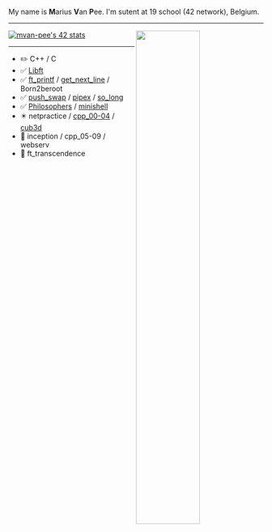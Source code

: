 My name is **M**arius **V**an **P**ee. I'm sutent at 19 school (42 network), Belgium.

<hr>

<picture>
    <source media="(prefers-color-scheme: dark)" srcset="https://github-readme-stats-ouuan.vercel.app/api?username=MVPee&theme=dark&show_icons=true">
    <img align="right" width="50%" src="https://github-readme-stats-ouuan.vercel.app/api?username=MVPee&show_icons=true">
</picture>

[![mvan-pee's 42 stats](https://badge.mediaplus.ma/starryblue/mvan-pee?1337Badge=off&UM6P=off)](https://github.com/oakoudad/badge42)

<hr>

-    :pencil2: C++ / C
-    ✅ [Libft](https://github.com/MVPee/42-Libft)
-    ✅ [ft_printf](https://github.com/MVPee/42-Ft_printf) / [get_next_line](https://github.com/MVPee/42-Get-next-line) / Born2beroot
-    ✅ [push_swap](https://github.com/MVPee/42-Push-swap) / [pipex](https://github.com/MVPee/42-Pipex) / [so_long](https://github.com/MVPee/42-So_long)
-    ✅ [Philosophers](https://github.com/MVPee/42-Philosophers) / [minishell](https://github.com/MVPee/42-minishell)
-    ✴️ netpractice / [cpp_00-04](https://github.com/MVPee/42-CPP) / [cub3d](https://github.com/MVPee/42-Cub3d)
-    🔴 inception / cpp_05-09 / webserv
-    🔴 ft_transcendence


